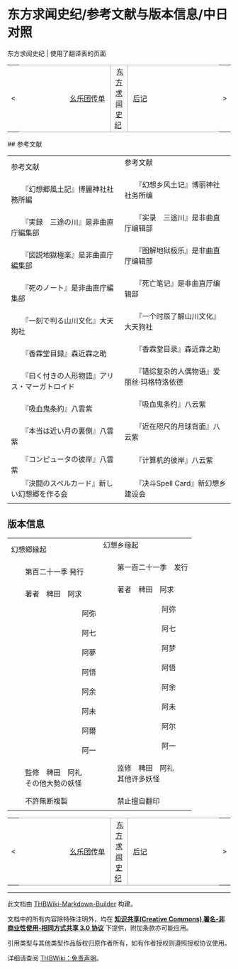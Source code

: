 # 东方求闻史纪/参考文献与版本信息/中日对照

<!-- source html: G:\repos\THBWiki-Markdown-Builder\THBWikiMarkdown\Temp\main\c\c0\ns0%3A%E4%B8%9C%E6%96%B9%E6%B1%82%E9%97%BB%E5%8F%B2%E7%BA%AA%2F%E5%8F%82%E8%80%83%E6%96%87%E7%8C%AE%E4%B8%8E%E7%89%88%E6%9C%AC%E4%BF%A1%E6%81%AF%2F%E4%B8%AD%E6%97%A5%E5%AF%B9%E7%85%A7.html -->

东方求闻史纪 | 使用了翻译表的页面

<center>

<table>
<tbody><tr>
<td>&lt;
</td>
<td style="border-top: 1px solid #aaaaaa; border-bottom: 1px solid #aaaaaa; width: 50%; text-align: right"><a href="./东方求闻史纪-幺乐团传单-中日对照.md" title="东方求闻史纪/幺乐团传单/中日对照">幺乐团传单</a>&#160;
</td>
<td style="text-align: center; border-left: 1px solid #aaaaaa; border-right: 1px solid #aaaaaa; border-top: 1px solid #aaaaaa; border-bottom: 1px solid #aaaaaa;">&#160;<a href="./东方求闻史纪.md" title="东方求闻史纪">东方求闻史纪</a>&#160;
</td>
<td style="border-top: 1px solid #aaaaaa; border-bottom: 1px solid #aaaaaa; width: 50%; text-align: left">&#160;<a href="./东方求闻史纪-后记-中日对照.md" title="东方求闻史纪/后记/中日对照">后记</a>
</td>
<td>&gt;
</td></tr></tbody></table>

  
</center>
## 参考文献

<table><tbody><tr class="tt-content-header" id="参考文献-1" data-pos="&#91;&quot;\u53c2\u8003\u6587\u732e&quot;,1&#93;"><td class="tt-jah" lang="ja"><div class="poem">参考文献</div></td><td class="tt-zhh" lang="zh"><div class="poem">参考文献<br><br></div></td></tr><tr class="tt-content" id="参考文献-2" data-pos="&#91;&quot;\u53c2\u8003\u6587\u732e&quot;,2&#93;"><td class="tt-ja" lang="ja"><div class="poem">　　『幻想郷風土記』博麗神社社務所編</div></td><td class="tt-zh" lang="zh"><div class="poem">　　『幻想乡风土记』博丽神社社务所编<br><br></div></td></tr><tr class="tt-content" id="参考文献-3" data-pos="&#91;&quot;\u53c2\u8003\u6587\u732e&quot;,3&#93;"><td class="tt-ja" lang="ja"><div class="poem">　　『実録　三途の川』是非曲直庁編集部</div></td><td class="tt-zh" lang="zh"><div class="poem">　　『实录　三途川』是非曲直厅编辑部<br><br></div></td></tr><tr class="tt-content" id="参考文献-4" data-pos="&#91;&quot;\u53c2\u8003\u6587\u732e&quot;,4&#93;"><td class="tt-ja" lang="ja"><div class="poem">　　『図説地獄極楽』是非曲直庁編集部</div></td><td class="tt-zh" lang="zh"><div class="poem">　　『图解地狱极乐』是非曲直厅编辑部<br><br></div></td></tr><tr class="tt-content" id="参考文献-5" data-pos="&#91;&quot;\u53c2\u8003\u6587\u732e&quot;,5&#93;"><td class="tt-ja" lang="ja"><div class="poem">　　『死のノート』是非曲直庁編集部</div></td><td class="tt-zh" lang="zh"><div class="poem">　　『死亡笔记』是非曲直厅编辑部<br><br></div></td></tr><tr class="tt-content" id="参考文献-6" data-pos="&#91;&quot;\u53c2\u8003\u6587\u732e&quot;,6&#93;"><td class="tt-ja" lang="ja"><div class="poem">　　『一刻で判る山川文化』大天狗社</div></td><td class="tt-zh" lang="zh"><div class="poem">　　『一个时辰了解山川文化』大天狗社<br><br></div></td></tr><tr class="tt-content" id="参考文献-7" data-pos="&#91;&quot;\u53c2\u8003\u6587\u732e&quot;,7&#93;"><td class="tt-ja" lang="ja"><div class="poem">　　『香霖堂目録』森近霖之助</div></td><td class="tt-zh" lang="zh"><div class="poem">　　『香霖堂目录』森近霖之助<br><br></div></td></tr><tr class="tt-content" id="参考文献-8" data-pos="&#91;&quot;\u53c2\u8003\u6587\u732e&quot;,8&#93;"><td class="tt-ja" lang="ja"><div class="poem">　　『曰く付きの人形物語』アリス・マーガトロイド</div></td><td class="tt-zh" lang="zh"><div class="poem">　　『错综复杂的人偶物语』爱丽丝·玛格特洛依德<br><br></div></td></tr><tr class="tt-content" id="参考文献-9" data-pos="&#91;&quot;\u53c2\u8003\u6587\u732e&quot;,9&#93;"><td class="tt-ja" lang="ja"><div class="poem">　　『吸血鬼条約』八雲紫</div></td><td class="tt-zh" lang="zh"><div class="poem">　　『吸血鬼条约』八云紫<br><br></div></td></tr><tr class="tt-content" id="参考文献-10" data-pos="&#91;&quot;\u53c2\u8003\u6587\u732e&quot;,10&#93;"><td class="tt-ja" lang="ja"><div class="poem">　　『本当は近い月の裏側』八雲紫</div></td><td class="tt-zh" lang="zh"><div class="poem">　　『近在咫尺的月球背面』八云紫<br><br></div></td></tr><tr class="tt-content" id="参考文献-11" data-pos="&#91;&quot;\u53c2\u8003\u6587\u732e&quot;,11&#93;"><td class="tt-ja" lang="ja"><div class="poem">　　『コンピュータの彼岸』八雲紫</div></td><td class="tt-zh" lang="zh"><div class="poem">　　『计算机的彼岸』八云紫<br><br></div></td></tr><tr class="tt-content" id="参考文献-12" data-pos="&#91;&quot;\u53c2\u8003\u6587\u732e&quot;,12&#93;"><td class="tt-ja" lang="ja"><div class="poem">　　『決闘のスペルカード』新しい幻想郷を作る会</div></td><td class="tt-zh" lang="zh"><div class="poem">　　『决斗Spell Card』新幻想乡建设会</div></td></tr><tr class="tt-text-header" id="参考文献-13" data-pos="&#91;&quot;\u53c2\u8003\u6587\u732e&quot;,13&#93;"><td colspan="2" class="tt-text" lang="zh"><div class="poem"></div></td></tr></tbody></table>


## 版本信息

<table><tbody><tr class="tt-content-header" id="版本信息-1" data-pos="&#91;&quot;\u7248\u672c\u4fe1\u606f&quot;,1&#93;"><td class="tt-jah" lang="ja"><div class="poem">幻想郷縁起</div></td><td class="tt-zhh" lang="zh"><div class="poem">幻想乡缘起<br><br></div></td></tr><tr class="tt-content" id="版本信息-2" data-pos="&#91;&quot;\u7248\u672c\u4fe1\u606f&quot;,2&#93;"><td class="tt-ja" lang="ja"><div class="poem">　　第百二十一季 発行</div></td><td class="tt-zh" lang="zh"><div class="poem">　　第一百二十一季　发行<br><br></div></td></tr><tr class="tt-content" id="版本信息-3" data-pos="&#91;&quot;\u7248\u672c\u4fe1\u606f&quot;,3&#93;"><td class="tt-ja" lang="ja"><div class="poem">　　著者　稗田　阿求<br><br>　　　　　　　　　　阿弥<br><br>　　　　　　　　　　阿七<br><br>　　　　　　　　　　阿夢<br><br>　　　　　　　　　　阿悟<br><br>　　　　　　　　　　阿余<br><br>　　　　　　　　　　阿未<br><br>　　　　　　　　　　阿爾<br><br>　　　　　　　　　　阿一</div></td><td class="tt-zh" lang="zh"><div class="poem">　　著者　稗田　阿求<br><br>　　　　　　　　    阿弥<br><br>　　　　　　　    　阿七<br><br>　　　　　　　　    阿梦<br><br>　　　　　　　　    阿悟<br><br>　　　　　　　　    阿余<br><br>　　　　　　　　    阿未<br><br>　　　　　　　　    阿尔<br><br>　　　　　　　　    阿一<br><br></div></td></tr><tr class="tt-content" id="版本信息-4" data-pos="&#91;&quot;\u7248\u672c\u4fe1\u606f&quot;,4&#93;"><td class="tt-ja" lang="ja"><div class="poem">　　監修　稗田　阿礼<br>　　その他大勢の妖怪</div></td><td class="tt-zh" lang="zh"><div class="poem">　　监修　稗田　阿礼<br>　　其他许多妖怪<br><br></div></td></tr><tr class="tt-content" id="版本信息-5" data-pos="&#91;&quot;\u7248\u672c\u4fe1\u606f&quot;,5&#93;"><td class="tt-ja" lang="ja"><div class="poem">　　不許無断複製</div></td><td class="tt-zh" lang="zh"><div class="poem">　　禁止擅自翻印</div></td></tr><tr class="tt-text-header" id="版本信息-6" data-pos="&#91;&quot;\u7248\u672c\u4fe1\u606f&quot;,6&#93;"><td colspan="2" class="tt-text" lang="zh"><div class="poem"></div></td></tr></tbody></table>


<center>

<table>
<tbody><tr>
<td>&lt;
</td>
<td style="border-top: 1px solid #aaaaaa; border-bottom: 1px solid #aaaaaa; width: 50%; text-align: right"><a href="./东方求闻史纪-幺乐团传单-中日对照.md" title="东方求闻史纪/幺乐团传单/中日对照">幺乐团传单</a>&#160;
</td>
<td style="text-align: center; border-left: 1px solid #aaaaaa; border-right: 1px solid #aaaaaa; border-top: 1px solid #aaaaaa; border-bottom: 1px solid #aaaaaa;">&#160;<a href="./东方求闻史纪.md" title="东方求闻史纪">东方求闻史纪</a>&#160;
</td>
<td style="border-top: 1px solid #aaaaaa; border-bottom: 1px solid #aaaaaa; width: 50%; text-align: left">&#160;<a href="./东方求闻史纪-后记-中日对照.md" title="东方求闻史纪/后记/中日对照">后记</a>
</td>
<td>&gt;
</td></tr></tbody></table>

  
</center>
  
  

  





---

此文档由 [THBWiki-Markdown-Builder](https://github.com/Delsin-Yu/THBWiki-Markdown-Builder) 构建。

文档中的所有内容除特殊注明外，均在 [**知识共享(Creative Commons) 署名-非商业性使用-相同方式共享 3.0 协议**](https://creativecommons.org/licenses/by-sa/3.0/deed.zh-hans) 下提供，附加条款亦可能应用。

引用类型与其他类型作品版权归原作者所有，如有作者授权则遵照授权协议使用。

详细请查阅 [THBWiki：免责声明](https://thbwiki.cc/THBWiki:%E5%85%8D%E8%B4%A3%E5%A3%B0%E6%98%8E)。

